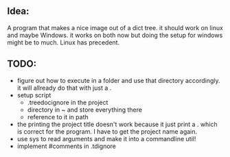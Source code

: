 ## Idea: 
A program that makes a nice image out of a dict tree.
it should work on linux and maybe Windows. 
it works on both now but doing the setup for windows might be to much. Linux has precedent.

## TODO:
- figure out how to execute in a folder and use that directory accordingly.
    it will allready do that with just a .
- setup script
    - .treedocignore in the project
    - directory in ~ and store everything there
    - reference to it in path
- the printing the project title doesn't work because it just print a . which is correct for the program. I have to get the project name again. 
- use sys to read arguments and make it into a commandline util!
- implement #comments in .tdignore
